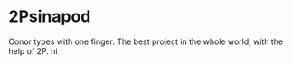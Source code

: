 # 2Psinapod

Conor types with one finger.
The best project in the whole world, with the help of 2P. hi
